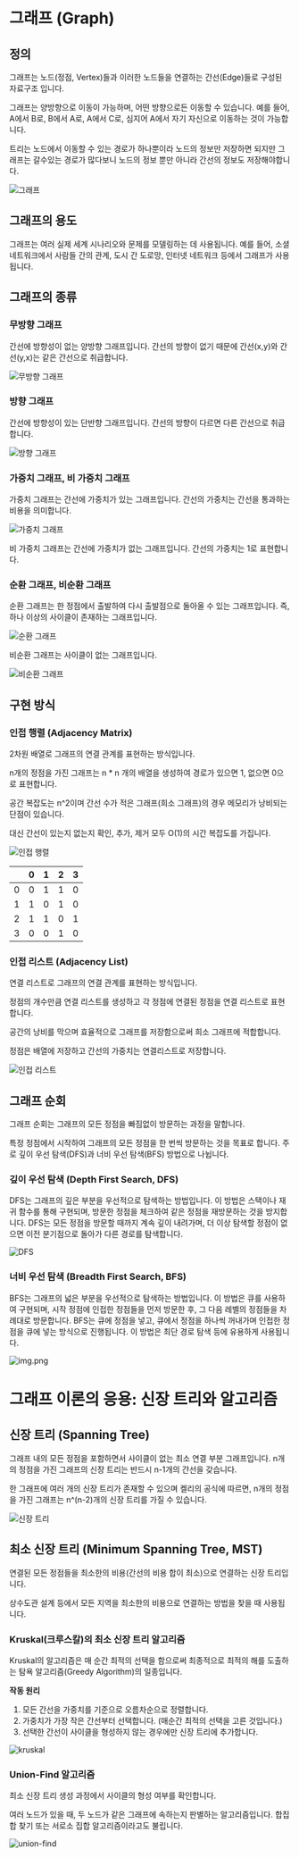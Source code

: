 # 그래프 (Graph)

## 정의

그래프는 노드(정점, Vertex)들과 이러한 노드들을 연결하는 간선(Edge)들로 구성된 자료구조 입니다.

그래프는 양방향으로 이동이 가능하며, 어떤 방향으로든 이동할 수 있습니다. 예를 들어, A에서 B로, B에서 A로, A에서 C로, 심지어 A에서 자기 자신으로 이동하는 것이 가능합니다.

트리는 노드에서 이동할 수 있는 경로가 하나뿐이라 노드의 정보만 저장하면 되지만 그래프는 갈수있는 경로가 많다보니 노드의 정보 뿐만 아니라 간선의 정보도 저장해야합니다.

![그래프](image/graph.png)

## 그래프의 용도

그래프는 여러 실제 세계 시나리오와 문제를 모델링하는 데 사용됩니다. 예를 들어, 소셜 네트워크에서 사람들 간의 관계, 도시 간 도로망, 인터넷 네트워크 등에서 그래프가 사용됩니다.

## 그래프의 종류

### 무방향 그래프

간선에 방향성이 없는 양방향 그래프입니다. 간선의 방향이 없기 때문에 간선(x,y)와 간선(y,x)는 같은 간선으로 취급합니다.

![무방향 그래프](image/no_direct_graph.png)

### 방향 그래프

간선에 방향성이 있는 단반향 그래프입니다. 간선의 방향이 다르면 다른 간선으로 취급합니다. 

![방향 그래프](image/direct_graph.png)

### 가중치 그래프, 비 가중치 그래프

가중치 그래프는 간선에 가중치가 있는 그래프입니다. 간선의 가중치는 간선을 통과하는 비용을 의미합니다.

![가중치 그래프](image/weight_graph.png)

비 가중치 그래프는 간선에 가중치가 없는 그래프입니다. 간선의 가중치는 1로 표현합니다.

### 순환 그래프, 비순환 그래프

순환 그래프는 한 정점에서 출발하여 다시 출발점으로 돌아올 수 있는 그래프입니다. 즉, 하나 이상의 사이클이 존재하는 그래프입니다.

![순환 그래프](image/cycle_graph.png)

비순환 그래프는 사이클이 없는 그래프입니다.

![비순환 그래프](image/no_cycle_graph.png)

## 구현 방식

### 인접 행렬 (Adjacency Matrix)

2차원 배열로 그래프의 연결 관계를 표현하는 방식입니다.

n개의 정점을 가진 그래프는 n * n 개의 배열을 생성하여 경로가 있으면 1, 없으면 0으로 표현합니다.

공간 복잡도는 n^2이며 간선 수가 적은 그래프(희소 그래프)의 경우 메모리가 낭비되는 단점이 있습니다.

대신 간선이 있는지 없는지 확인, 추가, 제거 모두 O(1)의 시간 복잡도를 가집니다.

![인접 행렬](image/adjacency_matrix.png)

|   | 0 | 1 | 2 | 3 |
|---|---|---|---|---|
| 0 | 0 | 1 | 1 | 0 |
| 1 | 1 | 0 | 1 | 0 |
| 2 | 1 | 1 | 0 | 1 |
| 3 | 0 | 0 | 1 | 0 |

### 인접 리스트 (Adjacency List)

연결 리스트로 그래프의 연결 관계를 표현하는 방식입니다.

정점의 개수만큼 연결 리스트를 생성하고 각 정점에 연결된 정점을 연결 리스트로 표현합니다.

공간의 낭비를 막으며 효율적으로 그래프를 저장함으로써 희소 그래프에 적합합니다.

정점은 배열에 저장하고 간선의 가중치는 연결리스트로 저장합니다.

![인접 리스트](image/adjacency_list.png)

## 그래프 순회

그래프 순회는 그래프의 모든 정점을 빠짐없이 방문하는 과정을 말합니다. 

특정 정점에서 시작하여 그래프의 모든 정점을 한 번씩 방문하는 것을 목표로 합니다. 
주로 깊이 우선 탐색(DFS)과 너비 우선 탐색(BFS) 방법으로 나뉩니다.

### 깊이 우선 탐색 (Depth First Search, DFS)

DFS는 그래프의 깊은 부분을 우선적으로 탐색하는 방법입니다. 
이 방법은 스택이나 재귀 함수를 통해 구현되며, 방문한 정점을 체크하여 같은 정점을 재방문하는 것을 방지합니다. 
DFS는 모든 정점을 방문할 때까지 계속 깊이 내려가며, 더 이상 탐색할 정점이 없으면 이전 분기점으로 돌아가 다른 경로를 탐색합니다.

![DFS](image/dfs.png)

### 너비 우선 탐색 (Breadth First Search, BFS)

BFS는 그래프의 넓은 부분을 우선적으로 탐색하는 방법입니다. 
이 방법은 큐를 사용하여 구현되며, 시작 정점에 인접한 정점들을 먼저 방문한 후, 그 다음 레벨의 정점들을 차례대로 방문합니다. 
BFS는 큐에 정점을 넣고, 큐에서 정점을 하나씩 꺼내가며 인접한 정점을 큐에 넣는 방식으로 진행됩니다. 
이 방법은 최단 경로 탐색 등에 유용하게 사용됩니다.

![img.png](image/bfs.png)

# 그래프 이론의 응용: 신장 트리와 알고리즘

## 신장 트리 (Spanning Tree)

그래프 내의 모든 정점을 포함하면서 사이클이 없는 최소 연결 부분 그래프입니다. n개의 정점을 가진 그래프의 신장 트리는 반드시 n-1개의 간선을 갖습니다.

한 그래프에 여러 개의 신장 트리가 존재할 수 있으며 켈리의 공식에 따르면, n개의 정점을 가진 그래프는 n^(n-2)개의 신장 트리를 가질 수 있습니다.

![신장 트리](image/spanning_tree.png)

## 최소 신장 트리 (Minimum Spanning Tree, MST)

연결된 모든 정점들을 최소한의 비용(간선의 비용 합이 최소)으로 연결하는 신장 트리입니다.

상수도관 설계 등에서 모든 지역을 최소한의 비용으로 연결하는 방법을 찾을 때 사용됩니다.

### Kruskal(크루스칼)의 최소 신장 트리 알고리즘

Kruskal의 알고리즘은 매 순간 최적의 선택을 함으로써 최종적으로 최적의 해를 도출하는 탐욕 알고리즘(Greedy Algorithm)의 일종입니다.

**작동 원리**

1. 모든 간선을 가중치를 기준으로 오름차순으로 정렬합니다.
2. 가중치가 가장 작은 간선부터 선택합니다. (매순간 최적의 선택을 고른 것입니다.)
3. 선택한 간선이 사이클을 형성하지 않는 경우에만 신장 트리에 추가합니다.

![kruskal](image/kruskal.png)

### Union-Find 알고리즘

최소 신장 트리 생성 과정에서 사이클의 형성 여부를 확인합니다.

여러 노드가 있을 때, 두 노드가 같은 그래프에 속하는지 판별하는 알고리즘입니다. 합집합 찾기 또는 서로소 집합 알고리즘이라고도 불립니다.

![union-find](image/union_find.png)

